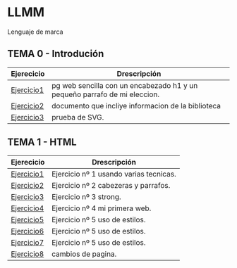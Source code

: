 # LLMM
Lenguaje de marca

## TEMA 0 - Introdución
Ejerecicio | Drescripción
-----------|--------------
[Ejercicio1](/tema%200/prueba-1.html)| pg web sencilla con un encabezado h1 y un pequeño parrafo de mi eleccion. 
[Ejercicio2](/tema%200/prueba-2.xml)| documento que incliye informacion de la biblioteca
[Ejercicio3](/tema%200/prueba-3.html)|  prueba de SVG.

## TEMA 1 - HTML
Ejerecicio | Drescripción
-----------|--------------
[Ejercicio1](/tema%201/Ej1.html)| Ejercicio nº 1 usando varias tecnicas. 
[Ejercicio2](/tema%201/Ej2.html)| Ejercicio nº 2 cabezeras y parrafos.
[Ejercicio3](/tema%201/Ej3.html)| Ejercicio nº 3 strong.
[Ejercicio4](/tema%201/Ej4.html)| Ejercicio nº 4 mi primera web.
[Ejercicio5](/tema%201/Ej5.html)| Ejercicio nº 5 uso de estilos.
[Ejercicio6](/tema%201/Ej6.html)| Ejercicio nº 5 uso de estilos.
[Ejercicio7](/tema%201/Ej7.html)| Ejercicio nº 5 uso de estilos.
[Ejercicio8](/tema%201/Ej8.html)| cambios de pagina.


